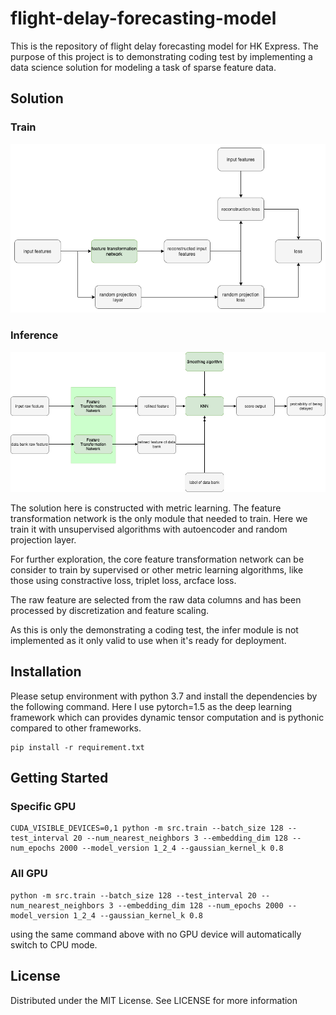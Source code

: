 # flight-delay-forecasting-model
This is the repository of flight delay forecasting model for HK Express. The purpose of this project is to 
demonstrating coding test by implementing a data science solution for modeling a task of sparse feature data.

## Solution
### Train
![Screenshot](https://github.com/JayChanHoi/flight-delay-forecasting-model/blob/main/doc/flight-forecasting-model-train.png)
### Inference
![Screenshot](https://github.com/JayChanHoi/flight-delay-forecasting-model/blob/main/doc/flight_delay_forecasting.png)

The solution here is constructed with metric learning. The feature transformation network is the only module that needed to train.
Here we train it with unsupervised algorithms with autoencoder and random projection layer.

For further exploration, the core feature transformation network can be consider to train by supervised or other metric learning algorithms, like those using 
constractive loss, triplet loss, arcface loss.

The raw feature are selected from the raw data columns and has been processed by discretization and feature scaling.

As this is only the demonstrating a coding test, the infer module is not implemented as it only
valid to use when it's ready for deployment.

## Installation
Please setup environment with python 3.7 and install the dependencies by the following command. Here I use pytorch=1.5 as
the deep learning framework which can provides dynamic tensor computation and is pythonic compared to other frameworks.
```
pip install -r requirement.txt
```

## Getting Started
### Specific GPU
```
CUDA_VISIBLE_DEVICES=0,1 python -m src.train --batch_size 128 --test_interval 20 --num_nearest_neighbors 3 --embedding_dim 128 --num_epochs 2000 --model_version 1_2_4 --gaussian_kernel_k 0.8
```
### All GPU
```
python -m src.train --batch_size 128 --test_interval 20 --num_nearest_neighbors 3 --embedding_dim 128 --num_epochs 2000 --model_version 1_2_4 --gaussian_kernel_k 0.8
```
using the same command above with no GPU device will automatically switch to CPU mode.

## License
Distributed under the MIT License. See LICENSE for more information